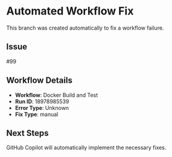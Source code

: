 # Automated Workflow Fix

This branch was created automatically to fix a workflow failure.

## Issue

#99

## Workflow Details

- **Workflow**: Docker Build and Test
- **Run ID**: 18978985539
- **Error Type**: Unknown
- **Fix Type**: manual

## Next Steps

GitHub Copilot will automatically implement the necessary fixes.
